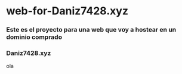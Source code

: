 # web-for-Daniz7428.xyz
### Este es el proyecto para una web que voy a hostear en un dominio comprado
### Daniz7428.xyz
ola                                                                                 	